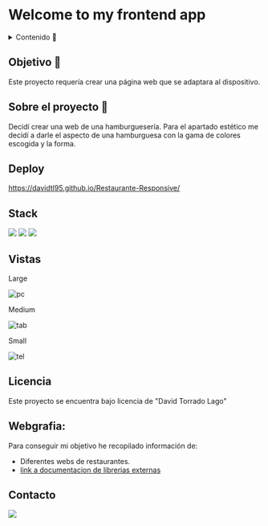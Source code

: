 # Welcome to my frontend app  

<details>
  <summary>Contenido 📝</summary>
  <ol>
    <li><a href="#objetivo-🎯">Objetivo</a></li>
    <li><a href="#sobre-el-proyecto-🔎">Sobre el proyecto</a></li>
    <li><a href="#deploy">Deploy</a></li>
    <li><a href="#stack">Stack</a></li>
    <li><a href="#vistas">Vistas</a></li>
    <li><a href="#licencia">Licencia</a></li>
    <li><a href="#webgrafia">Webgrafia</a></li>
    <li><a href="#contacto">Contacto</a></li>
  </ol>
</details>

## Objetivo 🎯
Este proyecto requería crear una página web que se adaptara al dispositivo.

## Sobre el proyecto 🔎
Decidí crear una web de una hamburguesería. Para el apartado estético me decidí a darle el aspecto de una hamburguesa con la gama de colores escogida y la forma. 

## Deploy

https://davidtl95.github.io/Restaurante-Responsive/

## Stack

<img src="{https://img.shields.io/badge/HTML5-E34F26?style=for-the-badge&logo=html5&logoColor=white}" />

<img src="{https://img.shields.io/badge/CSS3-1572B6?style=for-the-badge&logo=css3&logoColor=white}" />

<img src="{https://img.shields.io/badge/Bootstrap-563D7C?style=for-the-badge&logo=bootstrap&logoColor=white}" />

## Vistas
Large

![pc](https://github.com/DavidTL95/Restaurante-Responsive/assets/134488502/3146f3c6-1191-46a6-a879-3b277cfb130c)

Medium

![tab](https://github.com/DavidTL95/Restaurante-Responsive/assets/134488502/523e4ddb-71ac-42c2-8ac4-d8a3daae1a9f)

Small

![tel](https://github.com/DavidTL95/Restaurante-Responsive/assets/134488502/5f7bbf84-c887-4b5e-8996-3d939068113a)

## Licencia
Este proyecto se encuentra bajo licencia de "David Torrado Lago"

## Webgrafia:
Para conseguir mi objetivo he recopilado información de:
- Diferentes webs de restaurantes.
- [link a documentacion de librerias externas](https://getbootstrap.com)

## Contacto

<a href = "mailto:david.torrado95@gmail.com"><img src="https://img.shields.io/badge/Gmail-C6362C?style=for-the-badge&logo=gmail&logoColor=white" target="_blank"></a>
</p>
